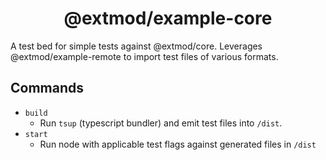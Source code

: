 <div align="center">
  <h1>@extmod/example-core</h1>
</div>

A test bed for simple tests against @extmod/core. Leverages @extmod/example-remote to import test 
files of various formats.

## Commands

* `build`
  * Run `tsup` (typescript bundler) and emit test files into `/dist`.
* `start`
  * Run node with applicable test flags against generated files in `/dist`